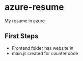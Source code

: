 # azure-resume
My resume in azure

## First Steps
- Frontend folder has website in
- main.js created for counter code

